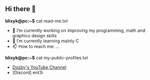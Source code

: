 ## Hi there 👋


**blixyk@pc:~$** cat read-me.txt
- 🔭 I’m currently working on improving my programming, math and graphics design skills
- 🌱 I’m currently learning mainly C 
- 📫 How to reach me: ...

**blixyk@pc:~$** cat my-public-profiles.txt
- [Dozby's YouTube Channel](https://www.youtube.com/@Dozby)
- [Discord] ent3i

<!--
**blixyk/blixyk** is a ✨ _special_ ✨ repository because its `README.md` (this file) appears on your GitHub profile.

Here are some ideas to get you started:

- 🔭 I’m currently working on ...
- 🌱 I’m currently learning ...
- 👯 I’m looking to collaborate on ...
- 🤔 I’m looking for help with ...
- 💬 Ask me about ...
- 📫 How to reach me: ...
- 😄 Pronouns: ...
- ⚡ Fun fact: ...
-->
